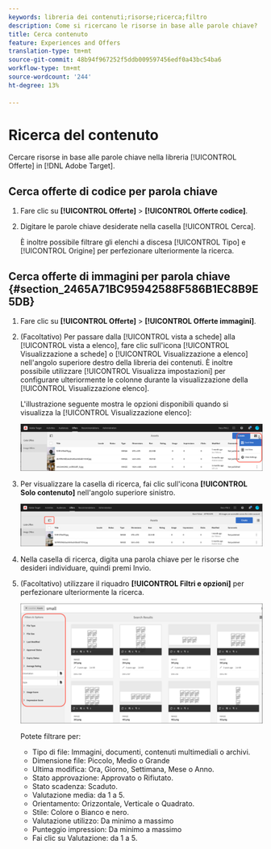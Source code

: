 ```yaml
---
keywords: libreria dei contenuti;risorse;ricerca;filtro
description: Come si ricercano le risorse in base alle parole chiave?
title: Cerca contenuto
feature: Experiences and Offers
translation-type: tm+mt
source-git-commit: 48b94f967252f5ddb009597456edf0a43bc54ba6
workflow-type: tm+mt
source-wordcount: '244'
ht-degree: 13%

---
```



# Ricerca del contenuto

Cercare risorse in base alle parole chiave nella libreria [!UICONTROL Offerte] in [!DNL Adobe Target].

## Cerca offerte di codice per parola chiave

1. Fare clic su **[!UICONTROL Offerte]** > **[!UICONTROL Offerte codice]**.
1. Digitare le parole chiave desiderate nella casella [!UICONTROL Cerca].

   È inoltre possibile filtrare gli elenchi a discesa [!UICONTROL Tipo] e [!UICONTROL Origine] per perfezionare ulteriormente la ricerca.

## Cerca offerte di immagini per parola chiave {#section_2465A71BC95942588F586B1EC8B9E5DB}

1. Fare clic su **[!UICONTROL Offerte]** > **[!UICONTROL Offerte immagini]**.

1. (Facoltativo) Per passare dalla [!UICONTROL vista a schede] alla [!UICONTROL vista a elenco], fare clic sull&#39;icona [!UICONTROL Visualizzazione a schede] o [!UICONTROL Visualizzazione a elenco] nell&#39;angolo superiore destro della libreria dei contenuti. È inoltre possibile utilizzare [!UICONTROL Visualizza impostazioni] per configurare ulteriormente le colonne durante la visualizzazione della [!UICONTROL Visualizzazione elenco].

   L&#39;illustrazione seguente mostra le opzioni disponibili quando si visualizza la [!UICONTROL Visualizzazione elenco]:

   ![Opzioni Visualizzazione elenco](/help/c-experiences/c-manage-content/assets/view-settings-options.png)

1. Per visualizzare la casella di ricerca, fai clic sull&#39;icona **[!UICONTROL Solo contenuto]** nell&#39;angolo superiore sinistro.

   ![Opzione Solo contenuto](/help/c-experiences/c-manage-content/assets/content-only.png)

1. Nella casella di ricerca, digita una parola chiave per le risorse che desideri individuare, quindi premi Invio.

1. (Facoltativo) utilizzare il riquadro **[!UICONTROL Filtri e opzioni]** per perfezionare ulteriormente la ricerca.

   ![Riquadro Filtro e opzioni](/help/c-experiences/c-manage-content/assets/filter-and-options.png)

   Potete filtrare per:

   * Tipo di file: Immagini, documenti, contenuti multimediali o archivi.
   * Dimensione file: Piccolo, Medio o Grande
   * Ultima modifica: Ora, Giorno, Settimana, Mese o Anno.
   * Stato approvazione: Approvato o Rifiutato.
   * Stato scadenza: Scaduto.
   * Valutazione media: da 1 a 5.
   * Orientamento: Orizzontale, Verticale o Quadrato.
   * Stile: Colore o Bianco e nero.
   * Valutazione utilizzo: Da minimo a massimo
   * Punteggio impression: Da minimo a massimo
   * Fai clic su Valutazione: da 1 a 5.